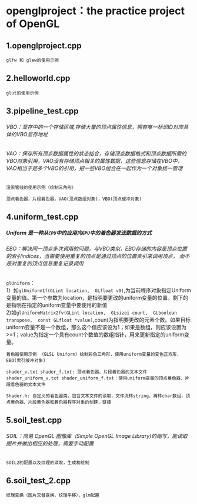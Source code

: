 # openglproject：the practice project of OpenGL
## 1.openglproject.cpp
```
glfw 和 glew的使用示例
```
## 2.helloworld.cpp
```
glut的使用示例
```

## 3.pipeline_test.cpp

###### VBO：显存中的一个存储区域,存储大量的顶点属性信息，拥有唯一标识ID对应具体的VBO显存地址

###### VAO：保存所有顶点数据属性的状态结合，存储顶点数据格式和顶点数据所需的VBO对象引用，VAO没有存储顶点相关的属性数据，这些信息存储在VBO中，VAO相当于是多个VBO的引用，把一些VBO组合在一起作为一个对象统一管理


```
渲染管线的使用示例（绘制三角形）   

顶点着色器，片段着色器，VAO(顶点数组对象)，VBO(顶点缓冲对象)
```

## 4.uniform_test.cpp

##### Uniform 是一种从`CPU`中的应用向`GPU`中的着色器发送数据的方式

###### EBO：解决同一顶点多次调用的问题，与VBO类似，EBO存储的内容是顶点位置的索引indices，当需要使用重复的顶点是通过顶点的位置索引来调用顶点， 而不是对重复的顶点信息重复记录调用

`glUniform`：<br />
1）如`glUniform1f(GLint location,  GLfloat v0)`,为当前程序对象指定Uniform变量的值。第一个参数为location，是指明要更改的uniform变量的位置，剩下的是指明在指定的uniform变量中要使用的新值<br />
2)如`glUniformMatrix2fv(GLint location,  GLsizei count,  GLboolean transpose,  const GLfloat *value)`,count为指明要更改的元素个数。如果目标uniform变量不是一个数组，那么这个值应该设为1；如果是数组，则应该设置为>=1；value为指定一个具有count个数值的数组指针，用来更新指定的uniform变量。



```
着色器使用示例 （GLSL Uniform）绘制彩色三角形，使用uniform变量的变色正方形，EBO(索引缓冲对象)

shader_v.txt shader_f.txt: 顶点着色器、片段着色器的文本文件
shader_uniform_v.txt shader_uniform_f.txt：使用uniform变量的顶点着色器、片段着色器的文本文件

Shader.h: 自定义的着色器类，包含文本文件的读取，文件流转string，再转char数组，顶点着色器、片段着色器和着色器程序对象的创建，链接

```

## 5.soil_test.cpp

###### SOIL：简易 OpenGL 图像库（Simple OpenGL Image Library)的缩写，能读取图片并做出相应的处理，需要手动配置


```
SOIL2的配置以及纹理的读取，生成和绘制
```


## 6.soil_test_2.cpp

```
纹理变换（图片交替变换，纹理平移），glm配置
```